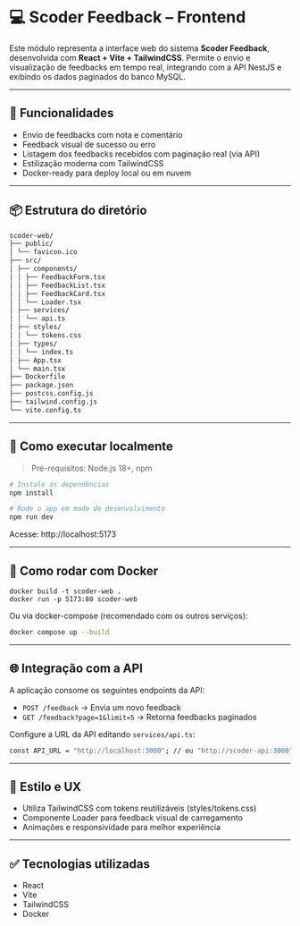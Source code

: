 # 💻 Scoder Feedback – Frontend

Este módulo representa a interface web do sistema **Scoder Feedback**, desenvolvida com **React + Vite + TailwindCSS**. Permite o envio e visualização de feedbacks em tempo real, integrando com a API NestJS e exibindo os dados paginados do banco MySQL.

---

## 📌 Funcionalidades

- Envio de feedbacks com nota e comentário
- Feedback visual de sucesso ou erro
- Listagem dos feedbacks recebidos com paginação real (via API)
- Estilização moderna com TailwindCSS
- Docker-ready para deploy local ou em nuvem

---

## 📦 Estrutura do diretório

```bash
scoder-web/
├── public/
│ └── favicon.ico
├── src/
│ ├── components/
│ │ ├── FeedbackForm.tsx
│ │ ├── FeedbackList.tsx
│ │ ├── FeedbackCard.tsx
│ │ └── Loader.tsx
│ ├── services/
│ │ └── api.ts
│ ├── styles/
│ │ └── tokens.css
│ ├── types/
│ │ └── index.ts
│ ├── App.tsx
│ └── main.tsx
├── Dockerfile
├── package.json
├── postcss.config.js
├── tailwind.config.js
└── vite.config.ts
```

---

## 🚀 Como executar localmente

> Pré-requisitos: Node.js 18+, npm

```bash
# Instale as dependências
npm install

# Rode o app em modo de desenvolvimento
npm run dev
```

Acesse: http://localhost:5173

---

## 🐳 Como rodar com Docker

```bahs
docker build -t scoder-web .
docker run -p 5173:80 scoder-web
```

Ou via docker-compose (recomendado com os outros serviços):

```bash
docker compose up --build
```

---

## 🌐 Integração com a API

A aplicação consome os seguintes endpoints da API:

- `POST /feedback` → Envia um novo feedback
- `GET /feedback?page=1&limit=5` → Retorna feedbacks paginados

Configure a URL da API editando `services/api.ts`:

```bash
const API_URL = "http://localhost:3000"; // ou "http://scoder-api:3000" no Docker
```

---

## 🎨 Estilo e UX

- Utiliza TailwindCSS com tokens reutilizáveis (styles/tokens.css)
- Componente Loader para feedback visual de carregamento
- Animações e responsividade para melhor experiência

---

## ✅ Tecnologias utilizadas

- React
- Vite
- TailwindCSS
- Docker
